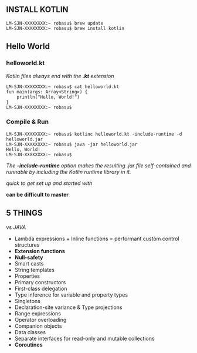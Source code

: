 ## INSTALL KOTLIN

```
LM-SJN-XXXXXXXX:~ robasu$ brew update
LM-SJN-XXXXXXXX:~ robasu$ brew install kotlin
```

## Hello World
### helloworld.kt

*Kotlin files always end with the **.kt** extension*

```
LM-SJN-XXXXXXXX:~ robasu$ cat helloworld.kt 
fun main(args: Array<String>) {
    println("Hello, World!")
}
LM-SJN-XXXXXXXX:~ robasu$ 
```
### Compile & Run

```
LM-SJN-XXXXXXXX:~ robasu$ kotlinc helloworld.kt -include-runtime -d helloworld.jar
LM-SJN-XXXXXXXX:~ robasu$ java -jar helloworld.jar
Hello, World!
LM-SJN-XXXXXXXX:~ robasu$ 
```

*The **-include-runtime** option makes the resulting .jar file self-contained and runnable by including the Kotlin runtime library in it.*

*quick to get set up and started with*

**can be difficult to master**

## 5 THINGS
vs *JAVA*

- Lambda expressions + Inline functions = performant custom control structures
- **Extension functions**
- **Null-safety**
- Smart casts
- String templates
- Properties
- Primary constructors
- First-class delegation
- Type inference for variable and property types
- Singletons
- Declaration-site variance & Type projections
- Range expressions
- Operator overloading
- Companion objects
- Data classes
- Separate interfaces for read-only and mutable collections
- **Coroutines**
